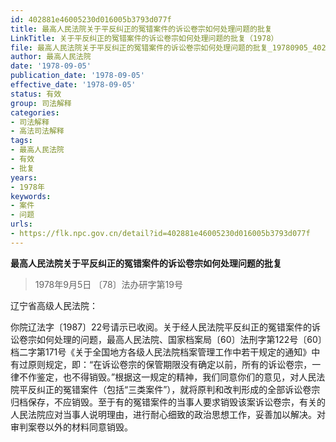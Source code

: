 ```yaml
---
id: 402881e46005230d016005b3793d077f
title: 最高人民法院关于平反纠正的冤错案件的诉讼卷宗如何处理问题的批复
LinkTitle: 关于平反纠正的冤错案件的诉讼卷宗如何处理问题的批复（1978）
file: 最高人民法院关于平反纠正的冤错案件的诉讼卷宗如何处理问题的批复_19780905_402881e46005230d016005b3793d077f.docx
author: 最高人民法院
date: '1978-09-05'
publication_date: '1978-09-05'
effective_date: '1978-09-05'
status: 有效
group: 司法解释
categories:
- 司法解释
- 高法司法解释
tags:
- 最高人民法院
- 有效
- 批复
years:
- 1978年
keywords:
- 案件
- 问题
urls:
- https://flk.npc.gov.cn/detail?id=402881e46005230d016005b3793d077f
---
```


**最高人民法院关于平反纠正的冤错案件的诉讼卷宗如何处理问题的批复**

> 1978年9月5日 〔78〕法办研字第19号

辽宁省高级人民法院：

你院辽法字〔1987〕22号请示已收阅。关于经人民法院平反纠正的冤错案件的诉讼卷宗如何处理的问题，最高人民法院、国家档案局〔60〕法刑字第122号〔60〕档二字第171号《关于全国地方各级人民法院档案管理工作中若干规定的通知》中有过原则规定，即：“在诉讼卷宗的保管期限没有确定以前，所有的诉讼卷宗，一律不作鉴定，也不得销毁。”根据这一规定的精神，我们同意你们的意见，对人民法院平反纠正的冤错案件（包括“三类案件”），就将原判和改判形成的全部诉讼卷宗归档保存，不应销毁。至于有的冤错案件的当事人要求销毁该案诉讼卷宗，有关的人民法院应对当事人说明理由，进行耐心细致的政治思想工作，妥善加以解决。对审判案卷以外的材料同意销毁。
